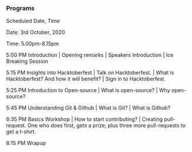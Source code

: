 ### Programs

Scheduled Date, Time

Date: 3rd October, 2020

Time: 5.00pm-8.15pm

5:00 PM Introduction
        | Opening remarks
        | Speakers Introduction
        | Ice Breaking Session
        
5:15 PM Insights into Hacktoberfest
        | Talk on Hacktoberfest.
        | What is Hacktoberfest? And how it will benefit?
        | Sign in to Hacktoberfest.

5:25 PM Introduction to Open-source
        | What is open-source?
        | Why open-source?
        
5:45 PM Understanding Git & Github
        | What is Git?
        | What is Github?

6:35 PM Basics Workshop
        | How to start contributing?
        | Creating pull-request. One who does first, gets a prize; plus three more pull-requests to get a t-shirt.

8:15 PM
Wrapup

